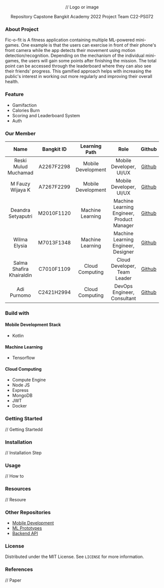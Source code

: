 <p align="center">
  // Logo or image
</p>
<p align="center">
  Repository Capstone Bangkit Academy 2022 Project Team C22-PS072
</p>

### About Project

Fic-o-fit is A fitness application containing multiple ML-powered mini-games. One example is that the users can exercise in front of their phone's front camera while the app detects their movement using motion detection/recognition. Depending on the mechanism of the individual mini-games, the users will gain some points after finishing the mission. The total point can be accessed through the leaderboard where they can also see their friends' progress. This gamified approach helps with increasing the public's interest in working out more regularly and improving their overall health.

### Feature

- Gamifaction
- Calories Burn
- Scoring and Leaderboard System
- Auth

### Our Member

|           Name           | Bangkit ID |   Learning Path    |                    Role                    |                       Github                        |
| :----------------------: | :--------: | :----------------: | :----------------------------------------: | :-------------------------------------------------: |
|   Reski Mulud Muchamad   | A2267F2298 | Mobile Development |          Mobile Developer, UI/UX           |       [Github](https://github.com/reskimulud)       |
|     M Fauzy Wijaya K     | A7267F2299 | Mobile Development |          Mobile Developer, UI/UX           |      [Github](https://github.com/fauzywijaya)       |
|    Deandra Setyaputri    | M2010F1120 |  Machine Learning  | Machine Learning Engineer, Product Manager |        [Github](https://github.com/deeandra)        |
|       Wilma Elysia       | M7013F1348 |  Machine Learning  |    Machine Learning Engineer, Designer     |         [Github](https://github.com/wil-ma)         |
| Salma Shafira Khairaldin | C7010F1109 |  Cloud Computing   |        Cloud Developer, Team Leader        | [Github](https://github.com/SalmaShafiraKhairaldin) |
|       Adi Purnomo        | C2421H2994 |  Cloud Computing   |        DevOps Engineer, Consultant         |        [Github](https://github.com/medival)         |

### Build with

#### Mobile Development Stack

- Kotlin

#### Machine Learning

- Tensorflow

#### Cloud Computing

- Compute Engine
- Node JS
- Express
- MongoDB
- JWT
- Docker

### Getting Started

// Getting Startedd

### Installation

// Installation Step

### Usage

// How to

### Resources

// Resoure

### Other Repositories

- [Mobile Development](https://github.com/Fic-o-Fit/ficofit-android)
- [ML Prototypes](https://github.com/Fic-o-Fit/ficofit-ml-prototypes)
- [Backend API](https://github.com/Fic-o-Fit/ficofit-cloud)

### License

Distributed under the MIT License. See `LICENSE` for more information.

### References

// Paper
